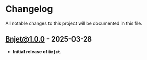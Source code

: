 # Changelog

All notable changes to this project will be documented in this file.

## Bnjet@1.0.0 - 2025-03-28

- **Initial release of `Bnjet`**.
